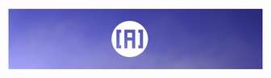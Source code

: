 [![Banner][1]][2]

[1]:  images/banner.png	"Banner"
[2]:  https://andrewmichaeljordan.com "Homepage"